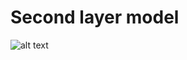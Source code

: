 # Second layer model

![alt text](https://github.com/research-team/memristive-spinal-cord/blob/master/reflex_arc/neuron/second_level/2ndLayer.png)
